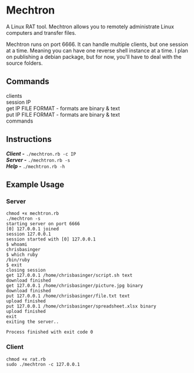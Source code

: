 # Mechtron
A Linux RAT tool. Mechtron allows you to remotely administrate Linux computers and transfer files.

Mechtron runs on port 6666. It can handle multiple clients, but one session at a time. Meaning you can have one reverse shell instance at a time. I plan on publishing a debian package, but for now, you'll have to deal with the source folders.

## Commands
clients<br>
session IP<br>
get IP FILE FORMAT - formats are binary & text<br>
put IP FILE FORMAT - formats are binary & text<br>
commands<br>

## Instructions
***Client -*** ```./mechtron.rb -c IP```<br>
***Server -*** ```./mechtron.rb -s```<br>
***Help -*** ```./mechtron.rb -h```

## Example Usage

### Server
```
chmod +x mechtron.rb
./mechtron -s
starting server on port 6666
[0] 127.0.0.1 joined
session 127.0.0.1
session started with [0] 127.0.0.1
$ whoami
chrisbasinger
$ which ruby
/bin/ruby
$ exit
closing session
get 127.0.0.1 /home/chrisbasinger/script.sh text
download finished
get 127.0.0.1 /home/chrisbasinger/picture.jpg binary
download finished
put 127.0.0.1 /home/chrisbasinger/file.txt text
upload finished
put 127.0.0.1 /home/chrisbasinger/spreadsheet.xlsx binary
upload finished
exit
exiting the server..

Process finished with exit code 0

```

### Client
```
chmod +x rat.rb
sudo ./mechtron -c 127.0.0.1
```
